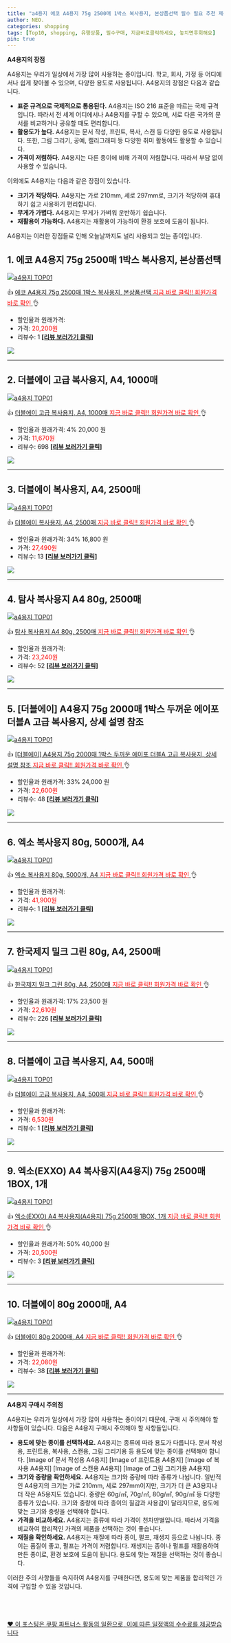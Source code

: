 ```yaml
---
title: "a4용지 에코 A4용지 75g 2500매 1박스 복사용지, 본상품선택 필수 필요 추천 제품 비교 최저 가격 비교 장점 구매 후기 구매평"
author: NEO.
categories: shopping
tags: [Top10, shopping, 유행상품, 필수구매, 지금바로클릭하세요, 놓치면후회해요]
pin: true
---
```

**A4용지의 장점**

A4용지는 우리가 일상에서 가장 많이 사용하는 종이입니다. 학교, 회사, 가정 등 어디에서나 쉽게 찾아볼 수 있으며, 다양한 용도로 사용됩니다. A4용지의 장점은 다음과 같습니다.

* **표준 규격으로 국제적으로 통용된다.** A4용지는 ISO 216 표준을 따르는 국제 규격입니다. 따라서 전 세계 어디에서나 A4용지를 구할 수 있으며, 서로 다른 국가의 문서를 비교하거나 공유할 때도 편리합니다.
* **활용도가 높다.** A4용지는 문서 작성, 프린트, 복사, 스캔 등 다양한 용도로 사용됩니다. 또한, 그림 그리기, 공예, 캘리그래피 등 다양한 취미 활동에도 활용할 수 있습니다.
* **가격이 저렴하다.** A4용지는 다른 종이에 비해 가격이 저렴합니다. 따라서 부담 없이 사용할 수 있습니다.

이외에도 A4용지는 다음과 같은 장점이 있습니다.

* **크기가 적당하다.** A4용지는 가로 210mm, 세로 297mm로, 크기가 적당하여 휴대하기 쉽고 사용하기 편리합니다.
* **무게가 가볍다.** A4용지는 무게가 가벼워 운반하기 쉽습니다.
* **재활용이 가능하다.** A4용지는 재활용이 가능하여 환경 보호에 도움이 됩니다.

A4용지는 이러한 장점들로 인해 오늘날까지도 널리 사용되고 있는 종이입니다.

   

## 1. 에코 A4용지 75g 2500매 1박스 복사용지, 본상품선택

[![a4용지 TOP01](https://thumbnail6.coupangcdn.com/thumbnails/remote/490x490ex/image/vendor_inventory/865f/6400cd8fb99c7fdd14e459cbf3919703693652a9af1cf5f769ac94e79a25.jpg)](https://link.coupang.com/re/AFFSDP?lptag=AF3617701&subid=GithubCoopas&pageKey=7522529761&traceid=V0-153&itemId=19732981781&vendorItemId=87790766791)


👍 [에코 A4용지 75g 2500매 1박스 복사용지, 본상품선택 <font color=red> 지금 바로 클릭!! 회원가격 바로 확인 </font> ](https://link.coupang.com/re/AFFSDP?lptag=AF3617701&subid=GithubCoopas&pageKey=7522529761&traceid=V0-153&itemId=19732981781&vendorItemId=87790766791) 👌 


- 할인율과 원래가격: 
- 가격: <span style='color:red'>20,200원</span>
- 리뷰수: 1  [**[리뷰 보러가기 클릭]**](https://link.coupang.com/re/AFFSDP?lptag=AF3617701&subid=GithubCoopas&pageKey=7522529761&traceid=V0-153&itemId=19732981781&vendorItemId=87790766791)

[![](/discount_price.png)](https://link.coupang.com/re/AFFSDP?lptag=AF3617701&subid=GithubCoopas&pageKey=7522529761&traceid=V0-153&itemId=19732981781&vendorItemId=87790766791)

---


   

## 2. 더블에이 고급 복사용지, A4, 1000매

[![a4용지 TOP01](https://thumbnail7.coupangcdn.com/thumbnails/remote/490x490ex/image/retail/images/9c153547-f1ee-40a4-85f7-3593c59142693962143528972807348.png)](https://link.coupang.com/re/AFFSDP?lptag=AF3617701&subid=GithubCoopas&pageKey=264493817&traceid=V0-153&itemId=12645276926&vendorItemId=87159658107)


👍 [더블에이 고급 복사용지, A4, 1000매 <font color=red> 지금 바로 클릭!! 회원가격 바로 확인 </font> ](https://link.coupang.com/re/AFFSDP?lptag=AF3617701&subid=GithubCoopas&pageKey=264493817&traceid=V0-153&itemId=12645276926&vendorItemId=87159658107) 👌 


- 할인율과 원래가격: 4%  20,000   원
- 가격: <span style='color:red'>11,670원</span>
- 리뷰수: 698  [**[리뷰 보러가기 클릭]**](https://link.coupang.com/re/AFFSDP?lptag=AF3617701&subid=GithubCoopas&pageKey=264493817&traceid=V0-153&itemId=12645276926&vendorItemId=87159658107)

[![](/discount_price.png)](https://link.coupang.com/re/AFFSDP?lptag=AF3617701&subid=GithubCoopas&pageKey=264493817&traceid=V0-153&itemId=12645276926&vendorItemId=87159658107)

---


   

## 3. 더블에이 복사용지, A4, 2500매

[![a4용지 TOP01](https://thumbnail6.coupangcdn.com/thumbnails/remote/490x490ex/image/vendor_inventory/c631/c09fc1141b3ca1e736a46aa500a4bcdc4f8cfbcc1b7b4ce7cd3b9662a7b7.png)](https://link.coupang.com/re/AFFSDP?lptag=AF3617701&subid=GithubCoopas&pageKey=264493817&traceid=V0-153&itemId=18570222822&vendorItemId=87984170675)


👍 [더블에이 복사용지, A4, 2500매 <font color=red> 지금 바로 클릭!! 회원가격 바로 확인 </font> ](https://link.coupang.com/re/AFFSDP?lptag=AF3617701&subid=GithubCoopas&pageKey=264493817&traceid=V0-153&itemId=18570222822&vendorItemId=87984170675) 👌 


- 할인율과 원래가격: 34%  16,800   원
- 가격: <span style='color:red'>27,490원</span>
- 리뷰수: 13  [**[리뷰 보러가기 클릭]**](https://link.coupang.com/re/AFFSDP?lptag=AF3617701&subid=GithubCoopas&pageKey=264493817&traceid=V0-153&itemId=18570222822&vendorItemId=87984170675)

[![](/discount_price.png)](https://link.coupang.com/re/AFFSDP?lptag=AF3617701&subid=GithubCoopas&pageKey=264493817&traceid=V0-153&itemId=18570222822&vendorItemId=87984170675)

---


   

## 4. 탐사 복사용지 A4 80g, 2500매

[![a4용지 TOP01](https://thumbnail8.coupangcdn.com/thumbnails/remote/490x490ex/image/retail/images/161374574856290-ac1ade58-b53b-4f55-9eab-0124d7de6c26.jpg)](https://link.coupang.com/re/AFFSDP?lptag=AF3617701&subid=GithubCoopas&pageKey=33939970&traceid=V0-153&itemId=126545710&vendorItemId=3260033119)


👍 [탐사 복사용지 A4 80g, 2500매 <font color=red> 지금 바로 클릭!! 회원가격 바로 확인 </font> ](https://link.coupang.com/re/AFFSDP?lptag=AF3617701&subid=GithubCoopas&pageKey=33939970&traceid=V0-153&itemId=126545710&vendorItemId=3260033119) 👌 


- 할인율과 원래가격: 
- 가격: <span style='color:red'>23,240원</span>
- 리뷰수: 52  [**[리뷰 보러가기 클릭]**](https://link.coupang.com/re/AFFSDP?lptag=AF3617701&subid=GithubCoopas&pageKey=33939970&traceid=V0-153&itemId=126545710&vendorItemId=3260033119)

[![](/discount_price.png)](https://link.coupang.com/re/AFFSDP?lptag=AF3617701&subid=GithubCoopas&pageKey=33939970&traceid=V0-153&itemId=126545710&vendorItemId=3260033119)

---


   

## 5. [더블에이] A4용지 75g 2000매 1박스 두꺼운 에이포 더블A 고급 복사용지, 상세 설명 참조

[![a4용지 TOP01](https://thumbnail9.coupangcdn.com/thumbnails/remote/490x490ex/image/vendor_inventory/ccf0/ebd78f69a30d5dc249e24bbdb706e88b62d0a80b842d15f98a3de3e97187.jpg)](https://link.coupang.com/re/AFFSDP?lptag=AF3617701&subid=GithubCoopas&pageKey=7276791838&traceid=V0-153&itemId=18570222412&vendorItemId=85707386248)


👍 [[더블에이] A4용지 75g 2000매 1박스 두꺼운 에이포 더블A 고급 복사용지, 상세 설명 참조 <font color=red> 지금 바로 클릭!! 회원가격 바로 확인 </font> ](https://link.coupang.com/re/AFFSDP?lptag=AF3617701&subid=GithubCoopas&pageKey=7276791838&traceid=V0-153&itemId=18570222412&vendorItemId=85707386248) 👌 


- 할인율과 원래가격: 33%  24,000   원
- 가격: <span style='color:red'>22,600원</span>
- 리뷰수: 48  [**[리뷰 보러가기 클릭]**](https://link.coupang.com/re/AFFSDP?lptag=AF3617701&subid=GithubCoopas&pageKey=7276791838&traceid=V0-153&itemId=18570222412&vendorItemId=85707386248)

[![](/discount_price.png)](https://link.coupang.com/re/AFFSDP?lptag=AF3617701&subid=GithubCoopas&pageKey=7276791838&traceid=V0-153&itemId=18570222412&vendorItemId=85707386248)

---


   

## 6. 엑소 복사용지 80g, 5000개, A4

[![a4용지 TOP01](https://thumbnail9.coupangcdn.com/thumbnails/remote/490x490ex/image/vendor_inventory/7d77/10b193b75b0d40c429110cc1216df73d48c46bdf4b1f91e204f848e0cfad.jpg)](https://link.coupang.com/re/AFFSDP?lptag=AF3617701&subid=GithubCoopas&pageKey=5926590733&traceid=V0-153&itemId=20064643072&vendorItemId=77738628166)


👍 [엑소 복사용지 80g, 5000개, A4 <font color=red> 지금 바로 클릭!! 회원가격 바로 확인 </font> ](https://link.coupang.com/re/AFFSDP?lptag=AF3617701&subid=GithubCoopas&pageKey=5926590733&traceid=V0-153&itemId=20064643072&vendorItemId=77738628166) 👌 


- 할인율과 원래가격: 
- 가격: <span style='color:red'>41,900원</span>
- 리뷰수: 1  [**[리뷰 보러가기 클릭]**](https://link.coupang.com/re/AFFSDP?lptag=AF3617701&subid=GithubCoopas&pageKey=5926590733&traceid=V0-153&itemId=20064643072&vendorItemId=77738628166)

[![](/discount_price.png)](https://link.coupang.com/re/AFFSDP?lptag=AF3617701&subid=GithubCoopas&pageKey=5926590733&traceid=V0-153&itemId=20064643072&vendorItemId=77738628166)

---


   

## 7. 한국제지 밀크 그린 80g, A4, 2500매

[![a4용지 TOP01](https://thumbnail7.coupangcdn.com/thumbnails/remote/490x490ex/image/retail/images/272938590394467-79b518dc-f313-417a-9748-f090e2745b5b.jpg)](https://link.coupang.com/re/AFFSDP?lptag=AF3617701&subid=GithubCoopas&pageKey=6598488823&traceid=V0-153&itemId=14917169902&vendorItemId=82154471346)


👍 [한국제지 밀크 그린 80g, A4, 2500매 <font color=red> 지금 바로 클릭!! 회원가격 바로 확인 </font> ](https://link.coupang.com/re/AFFSDP?lptag=AF3617701&subid=GithubCoopas&pageKey=6598488823&traceid=V0-153&itemId=14917169902&vendorItemId=82154471346) 👌 


- 할인율과 원래가격: 17%  23,500   원
- 가격: <span style='color:red'>22,610원</span>
- 리뷰수: 226  [**[리뷰 보러가기 클릭]**](https://link.coupang.com/re/AFFSDP?lptag=AF3617701&subid=GithubCoopas&pageKey=6598488823&traceid=V0-153&itemId=14917169902&vendorItemId=82154471346)

[![](/discount_price.png)](https://link.coupang.com/re/AFFSDP?lptag=AF3617701&subid=GithubCoopas&pageKey=6598488823&traceid=V0-153&itemId=14917169902&vendorItemId=82154471346)

---


   

## 8. 더블에이 고급 복사용지, A4, 500매

[![a4용지 TOP01](https://thumbnail8.coupangcdn.com/thumbnails/remote/490x490ex/image/product/image/vendoritem/2017/09/15/3001503874/1aa35d40-bb1b-4fa5-9843-409c95acfecb.jpg)](https://link.coupang.com/re/AFFSDP?lptag=AF3617701&subid=GithubCoopas&pageKey=264493817&traceid=V0-153&itemId=2558879&vendorItemId=3016672521)


👍 [더블에이 고급 복사용지, A4, 500매 <font color=red> 지금 바로 클릭!! 회원가격 바로 확인 </font> ](https://link.coupang.com/re/AFFSDP?lptag=AF3617701&subid=GithubCoopas&pageKey=264493817&traceid=V0-153&itemId=2558879&vendorItemId=3016672521) 👌 


- 할인율과 원래가격: 
- 가격: <span style='color:red'>6,530원</span>
- 리뷰수: 1  [**[리뷰 보러가기 클릭]**](https://link.coupang.com/re/AFFSDP?lptag=AF3617701&subid=GithubCoopas&pageKey=264493817&traceid=V0-153&itemId=2558879&vendorItemId=3016672521)

[![](/discount_price.png)](https://link.coupang.com/re/AFFSDP?lptag=AF3617701&subid=GithubCoopas&pageKey=264493817&traceid=V0-153&itemId=2558879&vendorItemId=3016672521)

---


   

## 9. 엑소(EXXO) A4 복사용지(A4용지) 75g 2500매 1BOX, 1개

[![a4용지 TOP01](https://thumbnail6.coupangcdn.com/thumbnails/remote/490x490ex/image/vendor_inventory/2bea/dda826883a1edf84b6f0da6c4f9e64fadf787474bfccfae2b788747c76ee.jpg)](https://link.coupang.com/re/AFFSDP?lptag=AF3617701&subid=GithubCoopas&pageKey=2232594663&traceid=V0-153&itemId=3809705122&vendorItemId=72095019015)


👍 [엑소(EXXO) A4 복사용지(A4용지) 75g 2500매 1BOX, 1개 <font color=red> 지금 바로 클릭!! 회원가격 바로 확인 </font> ](https://link.coupang.com/re/AFFSDP?lptag=AF3617701&subid=GithubCoopas&pageKey=2232594663&traceid=V0-153&itemId=3809705122&vendorItemId=72095019015) 👌 


- 할인율과 원래가격: 50%  40,000   원
- 가격: <span style='color:red'>20,500원</span>
- 리뷰수: 3  [**[리뷰 보러가기 클릭]**](https://link.coupang.com/re/AFFSDP?lptag=AF3617701&subid=GithubCoopas&pageKey=2232594663&traceid=V0-153&itemId=3809705122&vendorItemId=72095019015)

[![](/discount_price.png)](https://link.coupang.com/re/AFFSDP?lptag=AF3617701&subid=GithubCoopas&pageKey=2232594663&traceid=V0-153&itemId=3809705122&vendorItemId=72095019015)

---


   

## 10. 더블에이 80g 2000매, A4

[![a4용지 TOP01](https://thumbnail9.coupangcdn.com/thumbnails/remote/490x490ex/image/retail/images/03a6d3d1-0838-4b9d-aab4-95036386935d6722052502768583270.png)](https://link.coupang.com/re/AFFSDP?lptag=AF3617701&subid=GithubCoopas&pageKey=264493817&traceid=V0-153&itemId=12645276931&vendorItemId=87159658252)


👍 [더블에이 80g 2000매, A4 <font color=red> 지금 바로 클릭!! 회원가격 바로 확인 </font> ](https://link.coupang.com/re/AFFSDP?lptag=AF3617701&subid=GithubCoopas&pageKey=264493817&traceid=V0-153&itemId=12645276931&vendorItemId=87159658252) 👌 


- 할인율과 원래가격: 
- 가격: <span style='color:red'>22,080원</span>
- 리뷰수: 38  [**[리뷰 보러가기 클릭]**](https://link.coupang.com/re/AFFSDP?lptag=AF3617701&subid=GithubCoopas&pageKey=264493817&traceid=V0-153&itemId=12645276931&vendorItemId=87159658252)

[![](/discount_price.png)](https://link.coupang.com/re/AFFSDP?lptag=AF3617701&subid=GithubCoopas&pageKey=264493817&traceid=V0-153&itemId=12645276931&vendorItemId=87159658252)

---
**A4용지 구매시 주의점**

A4용지는 우리가 일상에서 가장 많이 사용하는 종이이기 때문에, 구매 시 주의해야 할 사항들이 있습니다. 다음은 A4용지 구매시 주의해야 할 사항들입니다.

* **용도에 맞는 종이를 선택하세요.** A4용지는 종류에 따라 용도가 다릅니다. 문서 작성용, 프린트용, 복사용, 스캔용, 그림 그리기용 등 용도에 맞는 종이를 선택해야 합니다.
[Image of 문서 작성용 A4용지]
[Image of 프린트용 A4용지]
[Image of 복사용 A4용지]
[Image of 스캔용 A4용지]
[Image of 그림 그리기용 A4용지]
* **크기와 중량을 확인하세요.** A4용지는 크기와 중량에 따라 종류가 나뉩니다. 일반적인 A4용지의 크기는 가로 210mm, 세로 297mm이지만, 크기가 더 큰 A3용지나 더 작은 A5용지도 있습니다. 중량은 60g/㎡, 70g/㎡, 80g/㎡, 90g/㎡ 등 다양한 종류가 있습니다. 크기와 중량에 따라 종이의 질감과 사용감이 달라지므로, 용도에 맞는 크기와 중량을 선택해야 합니다.
* **가격을 비교하세요.** A4용지는 종류에 따라 가격이 천차만별입니다. 따라서 가격을 비교하여 합리적인 가격의 제품을 선택하는 것이 좋습니다.
* **재질을 확인하세요.** A4용지는 재질에 따라 종이, 펄프, 재생지 등으로 나뉩니다. 종이는 품질이 좋고, 펄프는 가격이 저렴합니다. 재생지는 종이나 펄프를 재활용하여 만든 종이로, 환경 보호에 도움이 됩니다. 용도에 맞는 재질을 선택하는 것이 좋습니다.

이러한 주의 사항들을 숙지하여 A4용지를 구매한다면, 용도에 맞는 제품을 합리적인 가격에 구입할 수 있을 것입니다.<br><br><br><br><br> [ ❤  이 포스팅은 쿠팡 파트너스 활동의 일환으로, 이에 따른 일정액의 수수료를 제공받습니다](https://link.coupang.com/a/bcEFyh)